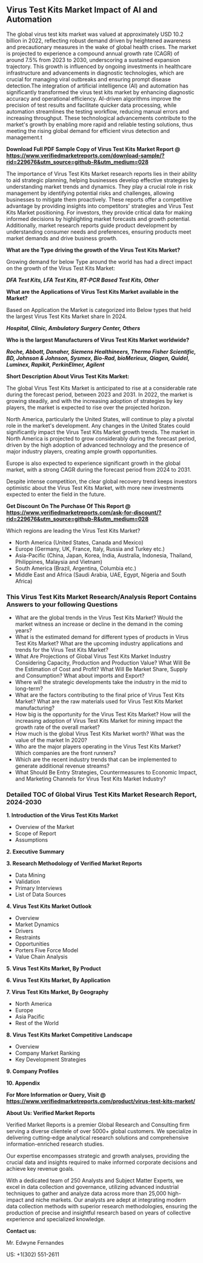 <h2>Virus Test Kits Market Impact of AI and Automation</h2>The global virus test kits market was valued at approximately USD 10.2 billion in 2022, reflecting robust demand driven by heightened awareness and precautionary measures in the wake of global health crises. The market is projected to experience a compound annual growth rate (CAGR) of around 7.5% from 2023 to 2030, underscoring a sustained expansion trajectory. This growth is influenced by ongoing investments in healthcare infrastructure and advancements in diagnostic technologies, which are crucial for managing viral outbreaks and ensuring prompt disease detection.The integration of artificial intelligence (AI) and automation has significantly transformed the virus test kits market by enhancing diagnostic accuracy and operational efficiency. AI-driven algorithms improve the precision of test results and facilitate quicker data processing, while automation streamlines the testing workflow, reducing manual errors and increasing throughput. These technological advancements contribute to the market's growth by enabling more rapid and reliable testing solutions, thus meeting the rising global demand for efficient virus detection and management.t</p><p id="" class=""><strong>Download Full PDF Sample Copy of Virus Test Kits Market Report @ <a href="https://www.verifiedmarketreports.com/download-sample/?rid=229676&utm_source=github-R&utm_medium=028" target="_blank">https://www.verifiedmarketreports.com/download-sample/?rid=229676&utm_source=github-R&utm_medium=028</a></strong></p><p>The importance of&nbsp;Virus Test Kits Market research reports lies in their ability to aid strategic planning, helping businesses develop effective strategies by understanding market trends and dynamics. They play a crucial role in risk management by identifying potential risks and challenges, allowing businesses to mitigate them proactively. These reports offer a competitive advantage by providing insights into competitors' strategies and Virus Test Kits Market positioning. For investors, they provide critical data for making informed decisions by highlighting market forecasts and growth potential. Additionally, market research reports guide product development by understanding consumer needs and preferences, ensuring products meet market demands and drive business growth.</p><p><strong>What are the&nbsp;Type driving the growth of the Virus Test Kits Market?</strong></p><p id="" class="">Growing demand for below Type around the world has had a direct impact on the growth of the Virus Test Kits Market:</p><em><strong>DFA Test Kits, LFA Test Kits, RT-PCR Based Test Kits, Other</strong></em></p><strong>What are the&nbsp;Applications&nbsp;of Virus Test Kits Market available in the Market?</strong></p><p id="" class="">Based on Application the Market is categorized into Below types that held the largest Virus Test Kits Market share In 2024.</p><em><strong>Hospital, Clinic, Ambulatory Surgery Center, Others</strong></em></p><strong>Who is the largest Manufacturers of Virus Test Kits Market worldwide?</strong></p><p><em><strong>Roche, Abbott, Danaher, Siemens Healthineers, Thermo Fisher Scientific, BD, Johnson & Johnson, Sysmex, Bio-Rad, bioMerieux, Qiagen, Quidel, Luminex, Rapikit, PerkinElmer, Agilent</strong></em></p><p id="" class=""><strong>Short Description About Virus Test Kits Market:</strong></p><p>The global Virus Test Kits Market is anticipated to rise at a considerable rate during the forecast period, between 2023 and 2031. In 2022, the market is growing steadily, and with the increasing adoption of strategies by key players, the market is expected to rise over the projected horizon.</p><p>North America, particularly the United States, will continue to play a pivotal role in the market's development. Any changes in the United States could significantly impact the Virus Test Kits Market growth trends. The market in North America is projected to grow considerably during the forecast period, driven by the high adoption of advanced technology and the presence of major industry players, creating ample growth opportunities.</p><p>Europe is also expected to experience significant growth in the global market, with a strong CAGR during the forecast period from 2024 to 2031.</p><p>Despite intense competition, the clear global recovery trend keeps investors optimistic about the Virus Test Kits Market, with more new investments expected to enter the field in the future.</p><p id="" class=""><strong>Get Discount On The Purchase Of This Report @ <a href="https://www.verifiedmarketreports.com/ask-for-discount/?rid=229676&utm_source=github-R&utm_medium=028" target="_blank">https://www.verifiedmarketreports.com/ask-for-discount/?rid=229676&utm_source=github-R&utm_medium=028</a></strong></p>Which regions are leading the Virus Test Kits Market?</p><ul><li>North America (United States, Canada and Mexico)</li><li>Europe (Germany, UK, France, Italy, Russia and Turkey etc.)</li><li>Asia-Pacific (China, Japan, Korea, India, Australia, Indonesia, Thailand, Philippines, Malaysia and Vietnam)</li><li>South America (Brazil, Argentina, Columbia etc.)</li><li>Middle East and Africa (Saudi Arabia, UAE, Egypt, Nigeria and South Africa)</li></ul><h3 id="" class="">This Virus Test Kits Market Research/Analysis Report Contains Answers to your following Questions</h3><ul><li>What are the global trends in the Virus Test Kits Market? Would the market witness an increase or decline in the demand in the coming years?</li><li>What is the estimated demand for different types of products in Virus Test Kits Market? What are the upcoming industry applications and trends for the Virus Test Kits Market?</li><li>What Are Projections of Global Virus Test Kits Market Industry Considering Capacity, Production and Production Value? What Will Be the Estimation of Cost and Profit? What Will Be Market Share, Supply and Consumption? What about imports and Export?</li><li>Where will the strategic developments take the industry in the mid to long-term?</li><li>What are the factors contributing to the final price of Virus Test Kits Market? What are the raw materials used for Virus Test Kits Market manufacturing?</li><li>How big is the opportunity for the Virus Test Kits Market? How will the increasing adoption of Virus Test Kits Market for mining impact the growth rate of the overall market?</li><li>How much is the global Virus Test Kits Market worth? What was the value of the market In 2020?</li><li>Who are the major players operating in the Virus Test Kits Market? Which companies are the front runners?</li><li>Which are the recent industry trends that can be implemented to generate additional revenue streams?</li><li>What Should Be Entry Strategies, Countermeasures to Economic Impact, and Marketing Channels for Virus Test Kits Market Industry?</li></ul><h3 id="" class="">Detailed TOC of Global Virus Test Kits Market Research Report, 2024-2030</h3><p id="" class=""><strong>1. Introduction of the Virus Test Kits Market</strong></p><ul><li>Overview of the Market</li><li>Scope of Report</li><li>Assumptions</li></ul><p id="" class=""><strong>2. Executive Summary</strong></p><p id="" class=""><strong>3. Research Methodology of Verified Market Reports</strong></p><ul><li>Data Mining</li><li>Validation</li><li>Primary Interviews</li><li>List of Data Sources</li></ul><p id="" class=""><strong>4. Virus Test Kits Market Outlook</strong></p><ul><li>Overview</li><li>Market Dynamics</li><li>Drivers</li><li>Restraints</li><li>Opportunities</li><li>Porters Five Force Model</li><li>Value Chain Analysis</li></ul><p id="" class=""><strong>5. Virus Test Kits Market, By Product</strong></p><p id="" class=""><strong>6. Virus Test Kits Market, By Application</strong></p><p id="" class=""><strong>7. Virus Test Kits Market, By Geography</strong></p><ul><li>North America</li><li>Europe</li><li>Asia Pacific</li><li>Rest of the World</li></ul><p id="" class=""><strong>8. Virus Test Kits Market Competitive Landscape</strong></p><ul><li>Overview</li><li>Company Market Ranking</li><li>Key Development Strategies</li></ul><p id="" class=""><strong>9. Company Profiles</strong></p><p id="" class=""><strong>10. Appendix</strong></p><p id="" class=""><strong>For More Information or Query, Visit @ <a href="https://www.verifiedmarketreports.com/product/virus-test-kits-market/" target="_blank">https://www.verifiedmarketreports.com/product/virus-test-kits-market/</a></strong></p><p id="" class=""><strong>About Us: Verified Market Reports</strong></p><p id="" class="">Verified Market Reports is a premier Global Research and Consulting firm serving a diverse clientele of over 5000+ global customers. We specialize in delivering cutting-edge analytical research solutions and comprehensive information-enriched research studies.</p><p id="" class="">Our expertise encompasses strategic and growth analyses, providing the crucial data and insights required to make informed corporate decisions and achieve key revenue goals.</p><p id="" class="">With a dedicated team of 250 Analysts and Subject Matter Experts, we excel in data collection and governance, utilizing advanced industrial techniques to gather and analyze data across more than 25,000 high-impact and niche markets. Our analysts are adept at integrating modern data collection methods with superior research methodologies, ensuring the production of precise and insightful research based on years of collective experience and specialized knowledge.</p><p id="" class=""><strong>Contact us:</strong></p><p id="" class="">Mr. Edwyne Fernandes</p><p id="" class="">US: +1(302) 551-2611</p>